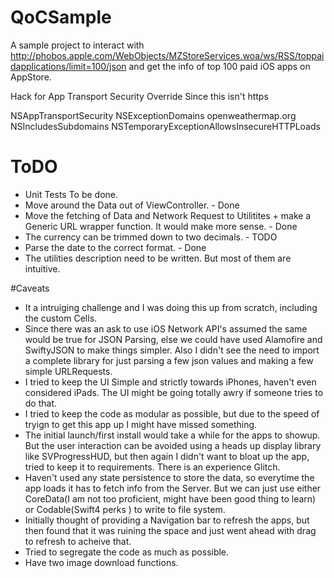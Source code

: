 #  QoCSample
A sample project to interact with http://phobos.apple.com/WebObjects/MZStoreServices.woa/ws/RSS/toppaidapplications/limit=100/json and get the info of top 100 paid iOS apps on AppStore.

Hack for App Transport Security Override Since this isn't https

<key>NSAppTransportSecurity</key>
<dict>
<key>NSExceptionDomains</key>
<dict>
<key>openweathermap.org</key>
<dict>
<key>NSIncludesSubdomains</key>
<true/>
<key>NSTemporaryExceptionAllowsInsecureHTTPLoads</key>
<true/>
</dict>
</dict>
</dict>

# ToDO
- Unit Tests To be done.
- Move around the Data out of ViewController.   - Done
- Move the fetching of Data and Network Request to Utilitites + make a Generic URL wrapper function. It would make more sense. - Done
- The currency can be trimmed down to two decimals. - TODO
- Parse the date to the correct format. - Done
- The utilities description need to be written. But most of them are intuitive.

#Caveats
- It a intruiging challenge and I was doing this up from scratch, including the custom Cells.
- Since there was an ask to use iOS Network API's assumed the same would be true for JSON Parsing, else we could have used Alamofire and SwiftyJSON to make things simpler. Also I didn't see the need to import a complete library for just parsing a few json values and making a few simple URLRequests.
- I tried to keep the UI Simple and strictly towards iPhones, haven't even considered iPads. The UI might be going totally awry if someone tries to do that.
- I tried to keep the code as modular as possible, but due to the speed of tryign to get this app up I might have missed something.
- The initial launch/first install would take a while for the apps to showup. But the user interaction can be avoided using a heads up display library like SVProgressHUD, but then again I didn't want to bloat up the app, tried to keep it to requirements. There is an experience Glitch.
- Haven't used any state persistence to store the data, so everytime the app loads it has to fetch info from the Server. But we can just use either CoreData(I am not too proficient, might have been good thing to learn) or Codable(Swift4 perks ) to write to file system.
- Initially thought of providing a Navigation bar to refresh the apps, but then found that it was ruining the space and just went ahead with drag to refresh to acheive that.
- Tried to segregate the code as much as possible.
- Have two image download functions.



